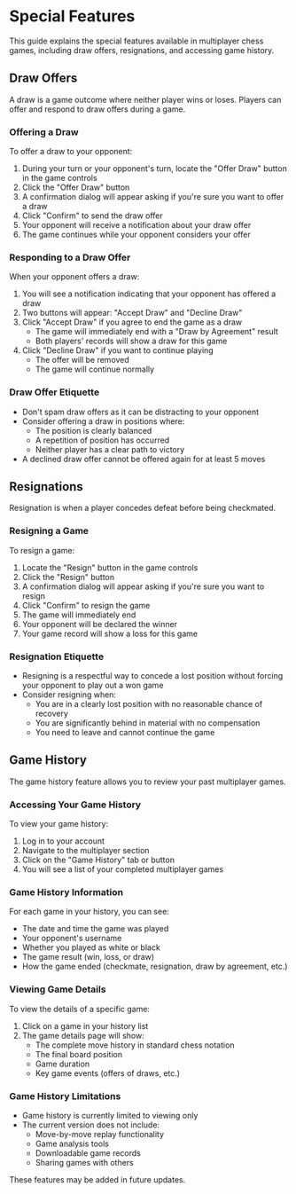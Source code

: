 # Special Features

This guide explains the special features available in multiplayer chess games, including draw offers, resignations, and accessing game history.

## Draw Offers

A draw is a game outcome where neither player wins or loses. Players can offer and respond to draw offers during a game.

### Offering a Draw

To offer a draw to your opponent:

1. During your turn or your opponent's turn, locate the "Offer Draw" button in the game controls
2. Click the "Offer Draw" button
3. A confirmation dialog will appear asking if you're sure you want to offer a draw
4. Click "Confirm" to send the draw offer
5. Your opponent will receive a notification about your draw offer
6. The game continues while your opponent considers your offer

### Responding to a Draw Offer

When your opponent offers a draw:

1. You will see a notification indicating that your opponent has offered a draw
2. Two buttons will appear: "Accept Draw" and "Decline Draw"
3. Click "Accept Draw" if you agree to end the game as a draw
   - The game will immediately end with a "Draw by Agreement" result
   - Both players' records will show a draw for this game
4. Click "Decline Draw" if you want to continue playing
   - The offer will be removed
   - The game will continue normally

### Draw Offer Etiquette

- Don't spam draw offers as it can be distracting to your opponent
- Consider offering a draw in positions where:
  - The position is clearly balanced
  - A repetition of position has occurred
  - Neither player has a clear path to victory
- A declined draw offer cannot be offered again for at least 5 moves

## Resignations

Resignation is when a player concedes defeat before being checkmated.

### Resigning a Game

To resign a game:

1. Locate the "Resign" button in the game controls
2. Click the "Resign" button
3. A confirmation dialog will appear asking if you're sure you want to resign
4. Click "Confirm" to resign the game
5. The game will immediately end
6. Your opponent will be declared the winner
7. Your game record will show a loss for this game

### Resignation Etiquette

- Resigning is a respectful way to concede a lost position without forcing your opponent to play out a won game
- Consider resigning when:
  - You are in a clearly lost position with no reasonable chance of recovery
  - You are significantly behind in material with no compensation
  - You need to leave and cannot continue the game

## Game History

The game history feature allows you to review your past multiplayer games.

### Accessing Your Game History

To view your game history:

1. Log in to your account
2. Navigate to the multiplayer section
3. Click on the "Game History" tab or button
4. You will see a list of your completed multiplayer games

### Game History Information

For each game in your history, you can see:

- The date and time the game was played
- Your opponent's username
- Whether you played as white or black
- The game result (win, loss, or draw)
- How the game ended (checkmate, resignation, draw by agreement, etc.)

### Viewing Game Details

To view the details of a specific game:

1. Click on a game in your history list
2. The game details page will show:
   - The complete move history in standard chess notation
   - The final board position
   - Game duration
   - Key game events (offers of draws, etc.)

### Game History Limitations

- Game history is currently limited to viewing only
- The current version does not include:
  - Move-by-move replay functionality
  - Game analysis tools
  - Downloadable game records
  - Sharing games with others

These features may be added in future updates.